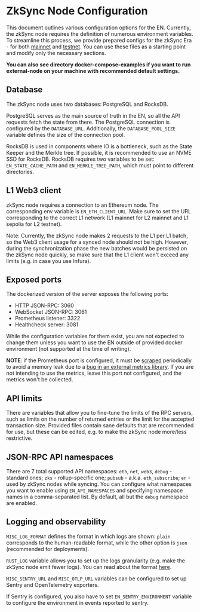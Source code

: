 # ZkSync Node Configuration

This document outlines various configuration options for the EN. Currently, the zkSync node requires the definition of
numerous environment variables. To streamline this process, we provide prepared configs for the zkSync Era - for both
[mainnet](prepared_configs/mainnet-config.env) and [testnet](prepared_configs/testnet-sepolia-config.env). You can use
these files as a starting point and modify only the necessary sections.

**You can also see directory docker-compose-examples if you want to run external-node on your machine with recommended
default settings.**

## Database

The zkSync node uses two databases: PostgreSQL and RocksDB.

PostgreSQL serves as the main source of truth in the EN, so all the API requests fetch the state from there. The
PostgreSQL connection is configured by the `DATABASE_URL`. Additionally, the `DATABASE_POOL_SIZE` variable defines the
size of the connection pool.

RocksDB is used in components where IO is a bottleneck, such as the State Keeper and the Merkle tree. If possible, it is
recommended to use an NVME SSD for RocksDB. RocksDB requires two variables to be set: `EN_STATE_CACHE_PATH` and
`EN_MERKLE_TREE_PATH`, which must point to different directories.

## L1 Web3 client

zkSync node requires a connection to an Ethereum node. The corresponding env variable is `EN_ETH_CLIENT_URL`. Make sure
to set the URL corresponding to the correct L1 network (L1 mainnet for L2 mainnet and L1 sepolia for L2 testnet).

Note: Currently, the zkSync node makes 2 requests to the L1 per L1 batch, so the Web3 client usage for a synced node
should not be high. However, during the synchronization phase the new batches would be persisted on the zkSync node
quickly, so make sure that the L1 client won't exceed any limits (e.g. in case you use Infura).

## Exposed ports

The dockerized version of the server exposes the following ports:

- HTTP JSON-RPC: 3060
- WebSocket JSON-RPC: 3061
- Prometheus listener: 3322
- Healthcheck server: 3081

While the configuration variables for them exist, you are not expected to change them unless you want to use the EN
outside of provided docker environment (not supported at the time of writing).

**NOTE**: if the Prometheus port is configured, it must be [scraped](https://prometheus.io/docs/introduction/overview/)
periodically to avoid a memory leak due to a
[bug in an external metrics library](https://github.com/metrics-rs/metrics/issues/245). If you are not intending to use
the metrics, leave this port not configured, and the metrics won't be collected.

## API limits

There are variables that allow you to fine-tune the limits of the RPC servers, such as limits on the number of returned
entries or the limit for the accepted transaction size. Provided files contain sane defaults that are recommended for
use, but these can be edited, e.g. to make the zkSync node more/less restrictive.

## JSON-RPC API namespaces

There are 7 total supported API namespaces: `eth`, `net`, `web3`, `debug` - standard ones; `zks` - rollup-specific one;
`pubsub` - a.k.a. `eth_subscribe`; `en` - used by zkSync nodes while syncing. You can configure what namespaces you want
to enable using `EN_API_NAMESPACES` and specifying namespace names in a comma-separated list. By default, all but the
`debug` namespace are enabled.

## Logging and observability

`MISC_LOG_FORMAT` defines the format in which logs are shown: `plain` corresponds to the human-readable format, while
the other option is `json` (recommended for deployments).

`RUST_LOG` variable allows you to set up the logs granularity (e.g. make the zkSync node emit fewer logs). You can read
about the format [here](https://docs.rs/env_logger/0.10.0/env_logger/#enabling-logging).

`MISC_SENTRY_URL` and `MISC_OTLP_URL` variables can be configured to set up Sentry and OpenTelemetry exporters.

If Sentry is configured, you also have to set `EN_SENTRY_ENVIRONMENT` variable to configure the environment in events
reported to sentry.

